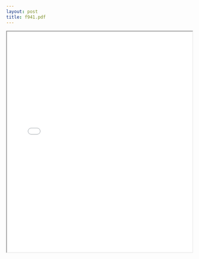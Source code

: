 ```yaml
---
layout: post
title: f941.pdf
---
```


<div class="pdf-container">
<iframe src="irs.ea/assets/pdfs/f941.pdf" height="600" width="100%" allowFullScreen="true"></iframe>
</div>

